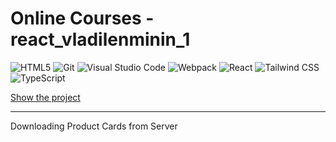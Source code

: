 # Online Courses - react_vladilenminin_1

<p>
<img alt="HTML5" src="https://img.shields.io/badge/-HTML5-E34F26?style=flat-square&logo=HTML5&logoColor=white">
<img alt="Git" src="https://img.shields.io/badge/-Git-F05032?style=flat-square&logo=git&logoColor=white">
<img alt="Visual Studio Code" src="https://img.shields.io/badge/-VS Code-007ACC?style=flat-square&logo=visualstudiocode&logoColor=white">
<img alt="Webpack" src="https://img.shields.io/badge/-Webpack-8DD6F9?style=flat-square&logo=webpack&logoColor=white">
<img alt="React" src="https://img.shields.io/badge/-React-61DAFB?style=flat-square&logo=react&logoColor=white">
<img alt="Tailwind CSS" src="https://img.shields.io/badge/-Tailwind CSS-06B6D4?style=flat-square&logo=dask&logoColor=white">
<img alt="TypeScript" src="https://img.shields.io/badge/-TypeScript-3178C6?style=flat-square&logo=typescript&logoColor=white">
</p>

[Show the project](https://tim2015web.github.io/react_vladilenminin_1/)


---

Downloading Product Cards from Server